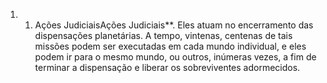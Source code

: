 ﻿1. 1. Ações JudiciaisAções Judiciais**. Eles atuam no encerramento das dispensações planetárias. A tempo, vintenas, centenas de tais missões podem ser executadas em cada mundo individual, e eles podem ir para o mesmo mundo, ou outros, inúmeras vezes, a fim de terminar a dispensação e liberar os sobreviventes adormecidos.